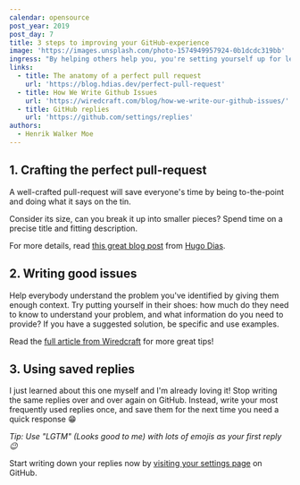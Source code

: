 ```yaml
---
calendar: opensource
post_year: 2019
post_day: 7
title: 3 steps to improving your GitHub-experience
image: 'https://images.unsplash.com/photo-1574949957924-0b1dcdc319bb'
ingress: "By helping others help you, you're setting yourself up for less friction.\nHere are 3 steps towards making the whole experience as smooth as possible \U0001F600"
links:
  - title: The anatomy of a perfect pull request
    url: 'https://blog.hdias.dev/perfect-pull-request'
  - title: How We Write Github Issues
    url: 'https://wiredcraft.com/blog/how-we-write-our-github-issues/'
  - title: GitHub replies
    url: 'https://github.com/settings/replies'
authors:
  - Henrik Walker Moe
---
```

## 1. Crafting the perfect pull-request

A well-crafted pull-request will save everyone's time by being to-the-point and doing what it says on the tin.

Consider its size, can you break it up into smaller pieces? Spend time on a precise title and fitting description.

For more details, read [this great blog post](https://blog.hdias.dev/perfect-pull-request)
 from [Hugo Dias](https://www.twitter.com/hugooodias).

## 2. Writing good issues

Help everybody understand the problem you've identified by giving them enough context. Try putting yourself in their shoes: how much do they need to know to understand your problem, and what information do you need to provide? If you have a suggested solution, be specific and use examples.

Read the [full article from Wiredcraft](https://wiredcraft.com/blog/how-we-write-our-github-issues/) for more great tips!

## 3. Using saved replies

I just learned about this one myself and I'm already loving it! Stop writing the same replies over and over again on GitHub. Instead, write your most frequently used replies once, and save them for the next time you need a quick response 😁

_Tip: Use "LGTM" (Looks good to me) with lots of emojis as your first reply 😉_

Start writing down your replies now by [visiting your settings page](https://github.com/settings/replies) on GitHub.
